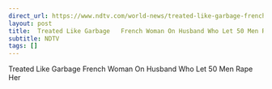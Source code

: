 ```yaml
---
direct_url: https://www.ndtv.com/world-news/treated-like-garbage-french-woman-on-husband-who-let-50-men-rape-her-6503587
layout: post
title:  Treated Like Garbage   French Woman On Husband Who Let 50 Men Rape Her
subtitle: NDTV
tags: []
---
```


 Treated Like Garbage   French Woman On Husband Who Let 50 Men Rape Her
